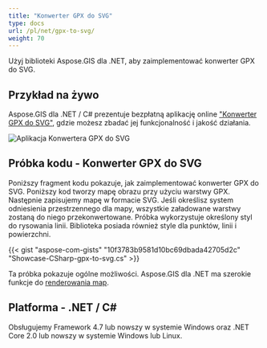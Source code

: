 ```yaml
---
title: "Konwerter GPX do SVG"
type: docs
url: /pl/net/gpx-to-svg/
weight: 70
---
```


Użyj biblioteki Aspose.GIS dla .NET, aby zaimplementować konwerter GPX do SVG.

## **Przykład na żywo**

Aspose.GIS dla .NET / C# prezentuje bezpłatną aplikację online ["Konwerter GPX do SVG"](https://products.aspose.app/gis/viewer/gpx-to-svg), gdzie możesz zbadać jej funkcjonalność i jakość działania.

![Aplikacja Konwertera GPX do SVG](viewer.png)

## **Próbka kodu - Konwerter GPX do SVG**

Poniższy fragment kodu pokazuje, jak zaimplementować konwerter GPX do SVG. Poniższy kod tworzy mapę obrazu przy użyciu warstwy GPX. Następnie zapisujemy mapę w formacie SVG. Jeśli określisz system odniesienia przestrzennego dla mapy, wszystkie załadowane warstwy zostaną do niego przekonwertowane.
Próbka wykorzystuje określony styl do rysowania linii. Biblioteka posiada również style dla punktów, linii i powierzchni.

{{< gist "aspose-com-gists" "10f3783b9581d10bc69dbada42705d2c" "Showcase-CSharp-gpx-to-svg.cs" >}}

Ta próbka pokazuje ogólne możliwości. Aspose.GIS dla .NET ma szerokie funkcje do [renderowania map](https://docs.aspose.com/gis/net/map-rendering/).

## **Platforma - .NET / C#**

Obsługujemy Framework 4.7 lub nowszy w systemie Windows oraz .NET Core 2.0 lub nowszy w systemie Windows lub Linux.
